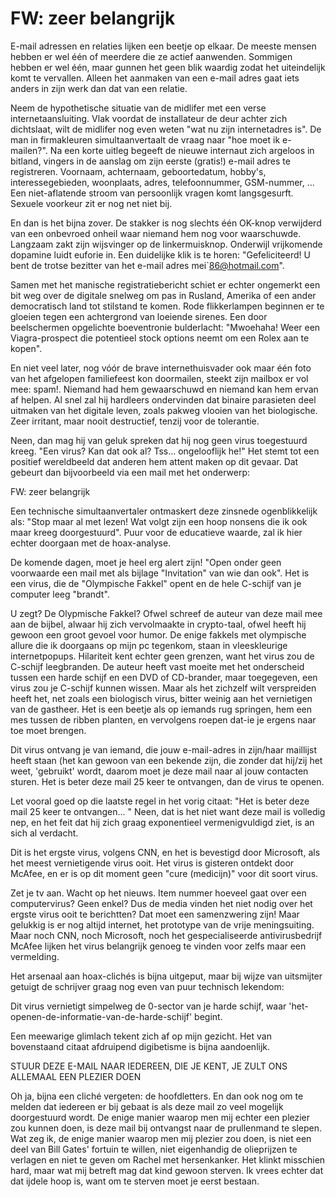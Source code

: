 # FW: zeer belangrijk

E-mail adressen en relaties lijken een beetje op elkaar. De meeste mensen hebben er wel één of meerdere die ze actief aanwenden. Sommigen hebben er wel één, maar gunnen het geen blik waardig zodat het uiteindelijk komt te vervallen. Alleen het aanmaken van een e-mail adres gaat iets anders in zijn werk dan dat van een relatie.

Neem de hypothetische situatie van de midlifer met een verse internetaansluiting. Vlak voordat de installateur de deur achter zich dichtslaat, wilt de midlifer nog even weten "wat nu zijn internetadres is". De man in firmakleuren simultaanvertaalt de vraag naar "hoe moet ik e-mailen?". Na een korte uitleg begeeft de nieuwe internaut zich argeloos in bitland, vingers in de aanslag om zijn eerste (gratis!) e-mail adres te registreren. Voornaam, achternaam, geboortedatum, hobby's, interessegebieden, woonplaats, adres, telefoonnummer, GSM-nummer, ... Een niet-aflatende stroom van persoonlijk vragen komt langsgesurft. Sexuele voorkeur zit er nog net niet bij.

En dan is het bijna zover. De stakker is nog slechts één OK-knop verwijderd van een onbevroed onheil waar niemand hem nog voor waarschuwde. Langzaam zakt zijn wijsvinger op de linkermuisknop. Onderwijl vrijkomende dopamine luidt euforie in. Een duidelijke klik is te horen: "Gefeliciteerd! U bent de trotse bezitter van het e-mail adres mei`86@hotmail.com".

Samen met het manische registratiebericht schiet er echter ongemerkt een bit weg over de digitale snelweg om pas in Rusland, Amerika of een ander democratisch land tot stilstand te komen. Rode flikkerlampen beginnen er te gloeien tegen een achtergrond van loeiende sirenes. Een door beelschermen opgelichte boeventronie bulderlacht: "Mwoehaha! Weer een Viagra-prospect die potentieel stock options neemt om een Rolex aan te kopen".

En niet veel later, nog vóór de brave internethuisvader ook maar één foto van het afgelopen familiefeest kon doormailen, steekt zijn mailbox er vol mee: spam!. Niemand had hem gewaarschuwd en niemand kan hem ervan af helpen. Al snel zal hij hardleers ondervinden dat binaire parasieten deel uitmaken van het digitale leven, zoals pakweg vlooien van het biologische. Zeer irritant, maar nooit destructief, tenzij voor de tolerantie.

Neen, dan mag hij van geluk spreken dat hij nog geen virus toegestuurd kreeg. "Een virus? Kan dat ook al? Tss... ongelooflijk he!" Het stemt tot een positief wereldbeeld dat anderen hem attent maken op dit gevaar. Dat gebeurt dan bijvoorbeeld via een mail met het onderwerp:


FW: zeer belangrijk

Een technische simultaanvertaler ontmaskert deze zinsnede ogenblikkelijk als: "Stop maar al met lezen! Wat volgt zijn een hoop nonsens die ik ook maar kreeg doorgestuurd". Puur voor de educatieve waarde, zal ik hier echter doorgaan met de hoax-analyse.


De komende  dagen, moet je heel erg alert zijn! "Open onder geen voorwaarde  een mail met als bijlage "Invitation" van wie dan ook". Het is een virus, die de "Olympische Fakkel" opent en de hele C-schijf van je  computer leeg "brandt".

U zegt? De Olypmische Fakkel? Ofwel schreef de auteur van deze mail mee aan de bijbel, alwaar hij zich vervolmaakte in crypto-taal, ofwel heeft hij gewoon een groot gevoel voor humor. De enige fakkels met olympische allure die ik doorgaans op mijn pc tegenkom, staan in vleeskleurige internetpopups. Hilariteit kent echter geen grenzen, want het virus zou de C-schijf leegbranden. De auteur heeft vast moeite met het onderscheid tussen een harde schijf en een DVD of CD-brander, maar toegegeven, een virus zou je C-schijf kunnen wissen. Maar als het zichzelf wilt verspreiden heeft het, net zoals een biologisch virus, bitter weinig aan het vernietigen van de gastheer. Het is een beetje als op iemands rug springen, hem een mes tussen de ribben planten, en vervolgens roepen dat-ie je ergens naar toe moet brengen.


Dit virus ontvang je van iemand, die jouw  e-mail-adres in zijn/haar maillijst heeft staan (het kan gewoon van  een bekende zijn, die zonder dat hij/zij het weet, 'gebruikt' wordt,  daarom moet je deze mail naar al jouw contacten sturen. Het is beter deze mail 25 keer te ontvangen, dan de virus te  openen.

Let vooral goed op die laatste regel in het vorig citaat: "Het is beter deze mail 25 keer te ontvangen... " Neen, dat is het niet want deze mail is volledig nep, en het feit dat hij zich graag exponentieel vermenigvuldigd ziet, is an sich al verdacht.


Dit is het  ergste virus, volgens CNN, en het is bevestigd door Microsoft,  als het meest vernietigende virus ooit. Het virus is gisteren ontdekt  door McAfee, en er is op dit moment geen "cure (medicijn)" voor dit  soort virus.

Zet je tv aan. Wacht op het nieuws. Item nummer hoeveel gaat over een computervirus? Geen enkel? Dus de media vinden het niet nodig over het ergste virus ooit te berichtten? Dat moet een samenzwering zijn! Maar gelukkig is er nog altijd internet, het prototype van de vrije meningsuiting. Maar noch CNN, noch Microsoft, noch het gespecialiseerde antivirusbedrijf McAfee lijken het virus belangrijk genoeg te vinden voor zelfs maar een vermelding.

Het arsenaal aan hoax-clichés is bijna uitgeput, maar bij wijze van uitsmijter getuigt de schrijver graag nog even van puur technisch lekendom:


Dit virus vernietigt simpelweg de 0-sector van je  harde schijf, waar 'het-openen-de-informatie-van-de-harde-schijf'  begint.

Een meewarige glimlach tekent zich af op mijn gezicht. Het van bovenstaand citaat afdruipend digibetisme is bijna aandoenlijk.


STUUR DEZE  E-MAIL NAAR IEDEREEN, DIE JE KENT, JE ZULT ONS ALLEMAAL   EEN PLEZIER DOEN

Oh ja, bijna een cliché vergeten: de hoofdletters. En dan ook nog om te melden dat iedereen er bij gebaat is als deze mail zo veel mogelijk doorgestuurd wordt. De enige manier waarop men mij echter een plezier zou kunnen doen, is deze mail bij ontvangst naar de prullenmand te slepen. Wat zeg ik, de enige manier waarop men mij plezier zou doen, is niet een deel van Bill Gates' fortuin te willen, niet eigenhandig de olieprijzen te verlagen en niet te geven om Rachel met hersenkanker. Het klinkt misschien hard, maar wat mij betreft mag dat kind gewoon sterven. Ik vrees echter dat dat ijdele hoop is, want om te sterven moet je eerst bestaan.